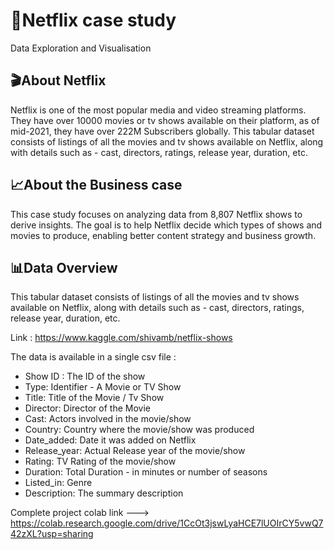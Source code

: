 # 🎥Netflix case study
Data Exploration and Visualisation

## 🎬About Netflix
Netflix is one of the most popular media and video streaming platforms. They have over 10000 movies or tv shows available on their platform, as of mid-2021, they have over 222M Subscribers globally. This tabular dataset consists of listings of all the movies and tv shows available on Netflix, along with details such as - cast, directors, ratings, release year, duration, etc.

## 📈About the Business case
This case study focuses on analyzing data from 8,807 Netflix shows to derive insights. The goal is to help Netflix decide which types of shows and movies to produce, enabling better content strategy and business growth.

## 📊Data Overview
This tabular dataset consists of listings of all the movies and tv shows available on
Netflix, along with details such as - cast, directors, ratings, release year, duration, etc.

Link : https://www.kaggle.com/shivamb/netflix-shows

The data is available in a single csv file :
- Show ID : The ID of the show 
- Type: Identifier - A Movie or TV Show
- Title: Title of the Movie / Tv Show
- Director: Director of the Movie
- Cast: Actors involved in the movie/show
- Country: Country where the movie/show was produced
- Date_added: Date it was added on Netflix
- Release_year: Actual Release year of the movie/show
- Rating: TV Rating of the movie/show
- Duration: Total Duration - in minutes or number of seasons
- Listed_in: Genre
- Description: The summary description

Complete project colab link ---> https://colab.research.google.com/drive/1CcOt3jswLyaHCE7lUOIrCY5vwQ742zXL?usp=sharing
